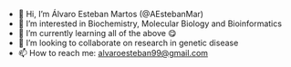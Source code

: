 - 👋 Hi, I’m Álvaro Esteban Martos (@AEstebanMar)
- 👀 I’m interested in Biochemistry, Molecular Biology and Bioinformatics
- 🌱 I’m currently learning all of the above 😋
- 💞️ I’m looking to collaborate on research in genetic disease
- 📫 How to reach me: alvaroesteban99@gmail.com

<!---
AEstebanMar/AEstebanMar is a ✨ special ✨ repository because its `README.md` (this file) appears on your GitHub profile.
You can click the Preview link to take a look at your changes.
--->

